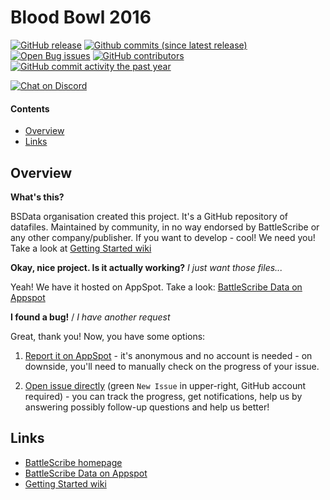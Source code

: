 Blood Bowl 2016
==================

[![GitHub release](https://img.shields.io/github/release/BSData/blood-bowl-2016.svg?style=flat-square)](https://github.com/BSData/blood-bowl-2016/releases/latest)
[![Github commits (since latest release)](https://img.shields.io/github/commits-since/BSData/blood-bowl-2016/latest.svg?style=flat-square)](https://github.com/BSData/blood-bowl-2016/releases)
[![Open Bug issues](https://img.shields.io/github/issues/BSData/blood-bowl-2016/bug.svg?style=flat-square&label=bugs)](https://github.com/BSData/blood-bowl-2016/issues?q=is%3Aissue+is%3Aopen+label%3Abug)
[![GitHub contributors](https://img.shields.io/github/contributors/BSData/blood-bowl-2016.svg?style=flat-square)](https://github.com/BSData/blood-bowl-2016/graphs/contributors)
[![GitHub commit activity the past year](https://img.shields.io/github/commit-activity/y/BSData/blood-bowl-2016.svg?style=flat-square)](https://github.com/BSData/blood-bowl-2016/pulse/monthly)

[![Chat on Discord](https://img.shields.io/discord/558412685981777922.svg?logo=discord&style=popout-square)](https://discord.gg/KqPVhds)

#### Contents ####

* [Overview][]
* [Links][]

## Overview ##
[Overview]: #overview

__What's this?__

BSData organisation created this project. It's a GitHub repository of datafiles.
Maintained by community, in no way endorsed by BattleScribe or any other company/publisher. If you want
to develop - cool! We need you! Take a look at [Getting Started wiki][]

__Okay, nice project. Is it actually working?__ _I just want those files..._

Yeah! We have it hosted on AppSpot. Take a look: [BattleScribe Data on Appspot][]

__I found a bug!__ / *I have another request*

Great, thank you! Now, you have some options:

1. [Report it on AppSpot][] - it's anonymous and no account is needed - on downside, you'll need to manually check on the progress of your issue.

2. [Open issue directly][] (green `New Issue` in upper-right, GitHub account required) - you can track the progress, get notifications, help us by answering possibly follow-up questions and help us better!

## Links ##
[Links]: #links

* [BattleScribe homepage][]
* [BattleScribe Data on Appspot][]
* [Getting Started wiki][]

[Report it on Appspot]: http://battlescribedata.appspot.com/#/repo/blood-bowl-2016
[Open Issue directly]: https://github.com/BSData/blood-bowl-2016/issues
[BattleScribe homepage]: http://www.battlescribe.net/
[BattleScribe Data on Appspot]: http://battlescribedata.appspot.com/#/repos
[Getting Started wiki]: https://github.com/BSData/catalogue-development/wiki/Getting-Started#contributing
